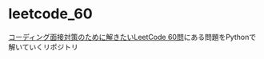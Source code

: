 # leetcode_60
[コーディング面接対策のために解きたいLeetCode 60問](https://1kohei1.com/leetcode/)にある問題をPythonで解いていくリポジトリ
